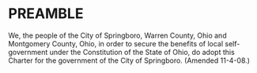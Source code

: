 PREAMBLE
========

We, the people of the City of Springboro, Warren County, Ohio and
Montgomery County, Ohio, in order to secure the benefits of local
self-government under the Constitution of the State of Ohio, do adopt
this Charter for the government of the City of Springboro. (Amended
11-4-08.)
